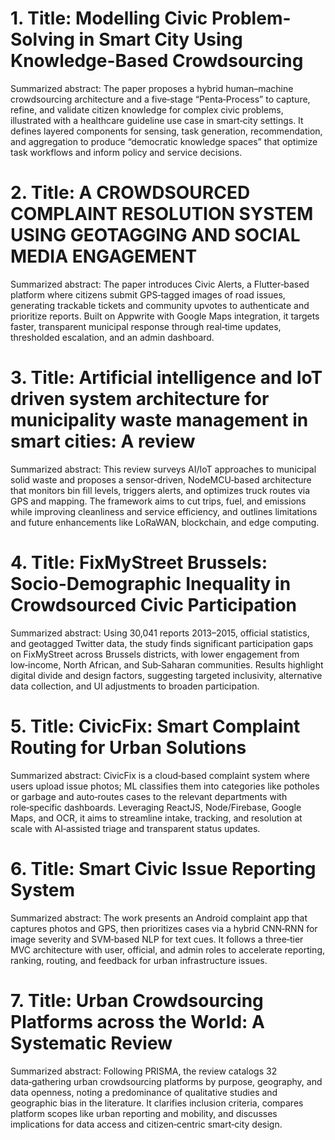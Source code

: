 
# 1. Title: Modelling Civic Problem-Solving in Smart City Using Knowledge-Based Crowdsourcing 

Summarized abstract: The paper proposes a hybrid human–machine crowdsourcing
architecture and a five‑stage “Penta‑Process” to capture, refine, and validate citizen
knowledge for complex civic problems, illustrated with a healthcare guideline use case in
smart‑city settings. It defines layered components for sensing, task generation,
recommendation, and aggregation to produce “democratic knowledge spaces” that
optimize task workflows and inform policy and service decisions.



# 2. Title: A CROWDSOURCED COMPLAINT RESOLUTION SYSTEM USING GEOTAGGING AND SOCIAL MEDIA ENGAGEMENT

Summarized abstract: The paper introduces Civic Alerts, a Flutter‑based platform where
citizens submit GPS‑tagged images of road issues, generating trackable tickets and
community upvotes to authenticate and prioritize reports. Built on Appwrite with Google
Maps integration, it targets faster, transparent municipal response through real‑time
updates, thresholded escalation, and an admin dashboard.



# 3. Title: Artificial intelligence and IoT driven system architecture for municipality waste management in smart cities: A review

Summarized abstract: This review surveys AI/IoT approaches to municipal solid waste and
proposes a sensor‑driven, NodeMCU‑based architecture that monitors bin fill levels, triggers
alerts, and optimizes truck routes via GPS and mapping. The framework aims to cut trips,
fuel, and emissions while improving cleanliness and service efficiency, and outlines
limitations and future enhancements like LoRaWAN, blockchain, and edge computing.



# 4. Title: FixMyStreet Brussels: Socio-Demographic Inequality in Crowdsourced Civic Participation

Summarized abstract: Using 30,041 reports 2013–2015, official statistics, and geotagged
Twitter data, the study finds significant participation gaps on FixMyStreet across Brussels
districts, with lower engagement from low‑income, North African, and Sub‑Saharan
communities. Results highlight digital divide and design factors, suggesting targeted
inclusivity, alternative data collection, and UI adjustments to broaden participation.



# 5. Title: CivicFix: Smart Complaint Routing for Urban Solutions

Summarized abstract: CivicFix is a cloud‑based complaint system where users upload issue
photos; ML classifies them into categories like potholes or garbage and auto‑routes cases to the relevant departments 
with role‑specific dashboards. 
Leveraging ReactJS, Node/Firebase, Google Maps, and OCR,
it aims to streamline intake, tracking, and resolution
at scale with AI‑assisted triage and transparent status updates.



# 6. Title: Smart Civic Issue Reporting System

Summarized abstract: The work presents an Android complaint app that captures photos
and GPS, then prioritizes cases via a hybrid CNN‑RNN for image severity and SVM‑based
NLP for text cues. It follows a three‑tier MVC architecture with user, official, and admin roles
to accelerate reporting, ranking, routing, and feedback for urban infrastructure issues.



# 7. Title: Urban Crowdsourcing Platforms across the World: A Systematic Review

Summarized abstract: Following PRISMA, the review catalogs 32 data‑gathering urban
crowdsourcing platforms by purpose, geography, and data openness, noting a
predominance of qualitative studies and geographic bias in the literature. It clarifies inclusion
criteria, compares platform scopes like urban reporting and mobility, and discusses
implications for data access and citizen‑centric smart‑city design.
